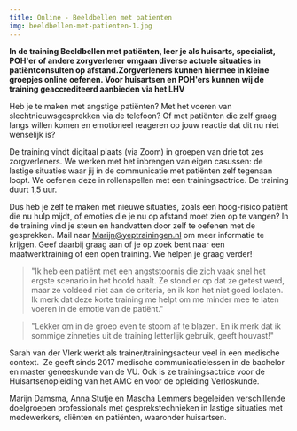 ```yaml
---
title: Online - Beeldbellen met patienten
img: beeldbellen-met-patienten-1.jpg
---
```


**In de training Beeldbellen met patiënten, leer je als huisarts, specialist, POH'er of andere zorgverlener omgaan diverse actuele situaties in patiëntconsulten op afstand.Zorgverleners kunnen hiermee in kleine groepjes online oefenen. Voor huisartsen en POH'ers kunnen wij de training geaccrediteerd aanbieden via het LHV**

Heb je te maken met angstige patiënten? Met het voeren van slechtnieuwsgesprekken via de telefoon? Of met patiënten die zelf graag langs willen komen en emotioneel reageren op jouw reactie dat dit nu niet wenselijk is?

De training vindt digitaal plaats (via Zoom) in groepen van drie tot zes zorgverleners. We werken met het inbrengen van eigen casussen: de lastige situaties waar jij in de communicatie met patiënten zelf tegenaan loopt. We oefenen deze in rollenspellen met een trainingsactrice. De training duurt 1,5 uur.

Dus heb je zelf te maken met nieuwe situaties, zoals een hoog-risico patiënt die nu hulp mijdt, of emoties die je nu op afstand moet zien op te vangen? In de training vind je steun en handvatten door zelf te oefenen met de gesprekken. Mail naar Marijn@yeptrainingen.nl om meer informatie te krijgen. Geef daarbij graag aan of je op zoek bent naar een maatwerktraining of een open training. We helpen je graag verder!

> "Ik heb een patiënt met een angststoornis die zich vaak snel het ergste scenario in het hoofd haalt. Ze stond er op dat ze getest werd, maar ze voldeed niet aan de criteria, en ik kon het niet goed loslaten. Ik merk dat deze korte training me helpt om me minder mee te laten voeren in de emotie van de patiënt."

> "Lekker om in de groep even te stoom af te blazen. En ik merk dat ik sommige zinnetjes uit de training letterlijk gebruik, geeft houvast!"
>

Sarah van der Vlerk werkt als trainer/trainingsacteur veel in een medische context.  Ze geeft sinds 2017 medische communicatielessen in de bachelor en master geneeskunde van de VU. Ook is ze trainingsactrice voor de Huisartsenopleiding van het AMC en voor de opleiding Verloskunde.

Marijn Damsma, Anna Stutje en Mascha Lemmers begeleiden verschillende doelgroepen professionals met gesprekstechnieken in lastige situaties met medewerkers, cliënten en patiënten, waaronder huisartsen.